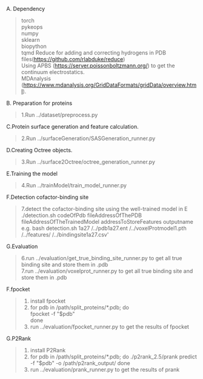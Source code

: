 A. Dependency
>torch<br>
>pykeops<br>
>numpy<br>
>sklearn<br>
>biopython<br>
>tqmd
>Reduce for adding and correcting hydrogens in PDB files(https://github.com/rlabduke/reduce)<br>
>Using APBS (https://server.poissonboltzmann.org/) to get the continuum electrostatics.<br>
>MDAnalysis (https://www.mdanalysis.org/GridDataFormats/gridData/overview.html).<br>

B. Preparation for proteins
>1.Run ../dataset/preprocess.py<br>


C.Protein surface generation and feature calculation.
>2.Run ../surfaceGeneration/SASGeneration_runner.py<br>

D.Creating Octree objects.
>3.Run ../surface2Octree/octree_generation_runner.py<br>


E.Training the model
>4.Run ../trainModel/train_model_runner.py<br>


F.Detection cofactor-binding site
>7.detect the cofactor-binding site using the well-trained model in E<br>
./detection.sh codeOfPdb fileAddressOfThePDB fileAddressOfTheTrainedModel addressToStoreFeatures outputname<br>
e.g. bash detection.sh 1a27 /../pdb1a27.ent /../voxelProtmodel1.pth /../features/ /../bindingsite1a27.csv'<br>

G.Evaluation
>6.run ../evaluation/get_true_binding_site_runner.py to get all true binding site and store them in .pdb<br>
>7.run ../evaluation/voxelprot_runner.py to get all true binding site and store them in .pdb<br>

F.fpocket
>1. install fpocket
>2. for pdb in /path/split_proteins/*.pdb; do<br>
        fpocket -f "$pdb"<br>
    done<br>
>3. run ../evaluation/fpocket_runner.py to get the results of fpocket

G.P2Rank
>1. install P2Rank
>2. for pdb in /path/split_proteins/*.pdb; do
    ./p2rank_2.5/prank predict -f "$pdb" -o /path/p2rank_output/
    done 
>3. run ../evaluation/prank_runner.py to get the results of prank


